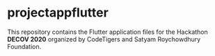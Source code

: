 # projectappflutter

This repository contains the Flutter application files for the Hackathon **DECOV 2020** organized by CodeTigers and Satyam Roychowdhury Foundation.
